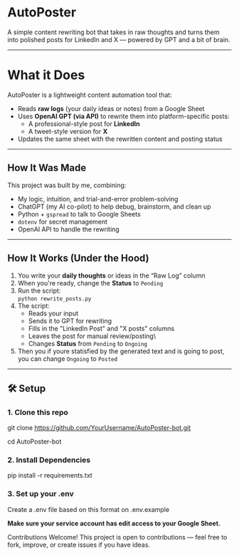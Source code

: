 # AutoPoster  
A simple content rewriting bot that takes in raw thoughts and turns them into polished posts for LinkedIn and X — powered by GPT and a bit of brain.

---

# What it Does

AutoPoster is a lightweight content automation tool that:

- Reads **raw logs** (your daily ideas or notes) from a Google Sheet  
- Uses **OpenAI GPT (via API)** to rewrite them into platform-specific posts:
  - A professional-style post for **LinkedIn**
  - A tweet-style version for **X**
- Updates the same sheet with the rewritten content and posting status

---

## How It Was Made

This project was built by me, combining:
- My logic, intuition, and trial-and-error problem-solving
- ChatGPT (my AI co-pilot) to help debug, brainstorm, and clean up
- Python + `gspread` to talk to Google Sheets
- `dotenv` for secret management
- OpenAI API to handle the rewriting

---

## How It Works (Under the Hood)

1. You write your **daily thoughts** or ideas in the “Raw Log” column
2. When you're ready, change the **Status** to `Pending`
3. Run the script:  
   `python rewrite_posts.py`
4. The script:
   - Reads your input
   - Sends it to GPT for rewriting
   - Fills in the "LinkedIn Post" and "X posts" columns
   - Leaves the post for manual review/posting\
   - Changes **Status** from `Pending` to `Ongoing`
5. Then you if youre statisfied by the generated text and is going to post, you can change `Ongoing` to `Posted`

---

## 🛠 Setup

### 1. Clone this repo

git clone https://github.com/YourUsername/AutoPoster-bot.git

cd AutoPoster-bot


### 2. Install Dependencies

pip install -r requirements.txt


### 3. Set up your .env

Create a .env file based on this format on .env.example

**Make sure your service account has edit access to your Google Sheet.**



Contributions Welcome!
This project is open to contributions — feel free to fork, improve, or create issues if you have ideas.
